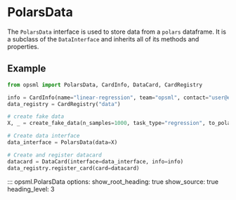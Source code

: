 # PolarsData

The `PolarsData` interface is used to store data from a `polars` dataframe. It is a subclass of the `DataInterface` and inherits all of its methods and properties.


## Example

```python
from opsml import PolarsData, CardInfo, DataCard, CardRegistry

info = CardInfo(name="linear-regression", team="opsml", contact="user@email.com")
data_registry = CardRegistry("data")

# create fake data
X, _ = create_fake_data(n_samples=1000, task_type="regression", to_polars=True)

# Create data interface
data_interface = PolarsData(data=X)

# Create and register datacard
datacard = DataCard(interface=data_interface, info=info)
data_registry.register_card(card=datacard)
```

::: opsml.PolarsData
    options:
        show_root_heading: true
        show_source: true
        heading_level: 3